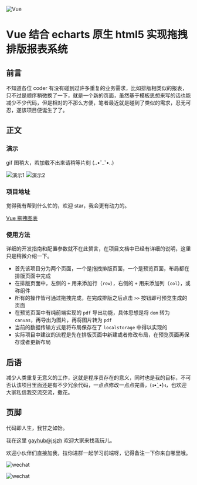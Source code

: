 ![Vue](https://user-gold-cdn.xitu.io/2018/5/23/16388a8621702f70?w=400&h=400&f=png&s=3451)

# Vue 结合 echarts 原生 html5 实现拖拽排版报表系统


## 前言

不知道各位 coder 有没有碰到过许多重复的业务需求，比如排版相类似的报表，只不过是顺序稍微换了一下，就是一个新的页面，虽然基于模板思想来写的话也能减少不少代码，但是相对的不那么方便，笔者最近就是碰到了类似的需求，忍无可忍，遂该项目便诞生了了。

## 正文

### 演示

gif 图稍大，若加载不出来请稍等片刻 (..•˘_˘•..)

![演示1](https://i.loli.net/2019/03/12/5c8719e48a970.gif)
![演示2](https://i.loli.net/2019/03/12/5c8719e30304c.gif)

### 项目地址

觉得我有帮到什么忙的，欢迎 star，我会更有动力的。

[Vue 拖拽图表](https://github.com/jsjzh/vue-tiny-code)

### 使用方法

详细的开发指南和配置参数就不在此赘言，在项目文档中已经有详细的说明，这里只是稍微介绍一下。

- 首先该项目分为两个页面，一个是拖拽排版页面，一个是预览页面，布局都在排版页面中完成
- 在排版页面中，左侧的 `+` 用来添加行（`row`），右侧的 `+` 用来添加列（`col`），或称组件
- 所有的操作皆可通过拖拽完成，在完成排版之后点击 `>>` 按钮即可预览生成的页面
- 在预览页面中有纯前端实现的 `pdf` 导出功能，具体思想是将 `dom` 转为 `canvas`，再导出为图片，再将图片转为 `pdf`
- 当前的数据传输方式是将布局保存在了 `localstorage` 中得以实现的
- 实际项目中建议的流程是先在排版页面中新建或者修改布局，在预览页面再保存或者更新布局

## 后语

减少人类重复无意义的工作，这就是程序员存在的意义，同时也是我的目标，不可否认该项目里面还是有不少冗余代码，一点点修改一点点完善，(ง•̀_•́)ง，也欢迎大家私信我交流交流，撒花。

## 页脚

代码即人生，我甘之如饴。

我在这里 [gayhub@jsjzh](https://github.com/jsjzh/blog) 欢迎大家来找我玩儿。

欢迎小伙伴们直接加我，拉你进群一起学习前端呀，记得备注一下你来自哪里哦。

![wechat](https://i.loli.net/2019/03/11/5c867208cc9c0.jpg)

![wechat](https://i.loli.net/2019/03/11/5c86720fbab10.jpg)
